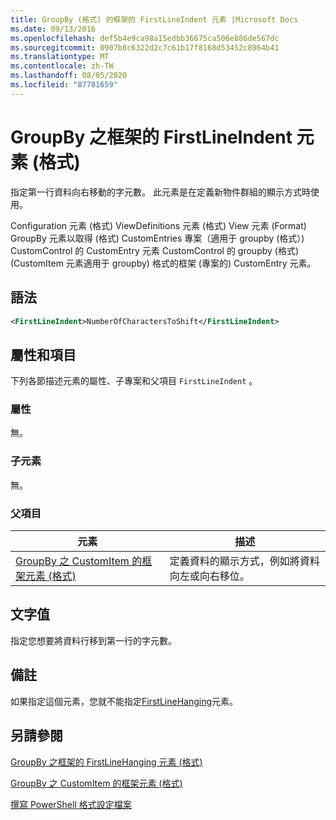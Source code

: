 ```yaml
---
title: GroupBy (格式) 的框架的 FirstLineIndent 元素 |Microsoft Docs
ms.date: 09/13/2016
ms.openlocfilehash: def5b4e9ca98a15edbb36675ca506e886de567dc
ms.sourcegitcommit: 0907b8c6322d2c7c61b17f8168d53452c8964b41
ms.translationtype: MT
ms.contentlocale: zh-TW
ms.lasthandoff: 08/05/2020
ms.locfileid: "87781659"
---
```

# <a name="firstlineindent-element-for-frame-for-groupby-format"></a>GroupBy 之框架的 FirstLineIndent 元素 (格式)

指定第一行資料向右移動的字元數。 此元素是在定義新物件群組的顯示方式時使用。

Configuration 元素 (格式) ViewDefinitions 元素 (格式) View 元素 (Format) GroupBy 元素以取得 (格式) CustomEntries 專案（適用于 groupby (格式）) CustomControl 的 CustomEntry 元素 CustomControl 的 groupby (格式)  (CustomItem 元素適用于 groupby) 格式的框架 (專案的) CustomEntry 元素。

## <a name="syntax"></a>語法

```xml
<FirstLineIndent>NumberOfCharactersToShift</FirstLineIndent>
```

## <a name="attributes-and-elements"></a>屬性和項目

下列各節描述元素的屬性、子專案和父項目 `FirstLineIndent` 。

### <a name="attributes"></a>屬性

無。

### <a name="child-elements"></a>子元素

無。

### <a name="parent-elements"></a>父項目

|元素|描述|
|-------------|-----------------|
|[GroupBy 之 CustomItem 的框架元素 (格式)](./frame-element-for-customitem-for-groupby-format.md)|定義資料的顯示方式，例如將資料向左或向右移位。|

## <a name="text-value"></a>文字值

指定您想要將資料行移到第一行的字元數。

## <a name="remarks"></a>備註

如果指定這個元素，您就不能指定[FirstLineHanging](./firstlinehanging-element-for-frame-for-groupby-format.md)元素。

## <a name="see-also"></a>另請參閱

[GroupBy 之框架的 FirstLineHanging 元素 (格式)](./firstlinehanging-element-for-frame-for-groupby-format.md)

[GroupBy 之 CustomItem 的框架元素 (格式)](./frame-element-for-customitem-for-groupby-format.md)

[撰寫 PowerShell 格式設定檔案](./writing-a-powershell-formatting-file.md)
